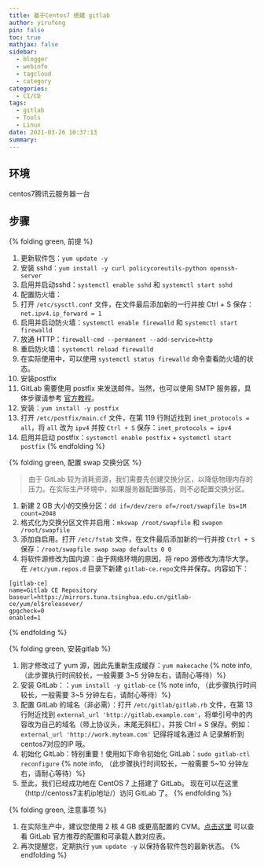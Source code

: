 ```yaml
---
title: 基于Centos7 搭建 gitlab
author: yirufeng
pin: false
toc: true
mathjax: false
sidebar:
  - blogger
  - webinfo
  - tagcloud
  - category
categories:
  - CI/CD
tags:
  - gitlab
  - Tools
  - Linux
date: 2021-03-26 10:37:13
summary:
---
```


## 环境
centos7腾讯云服务器一台

## 步骤
{% folding green, 前提 %}
1. 更新软件包：`yum update -y`
2. 安装 sshd：`yum install -y curl policycoreutils-python openssh-server`
3. 启用并启动sshd：`systemctl enable sshd` 和 `systemctl start sshd`
4. 配置防火墙：
  1. 打开 `/etc/sysctl.conf` 文件，在文件最后添加新的一行并按 Ctrl + S 保存：`net.ipv4.ip_forward = 1`
  2. 启用并启动防火墙：`systemctl enable firewalld` 和 `systemctl start firewalld`
  3. 放通 HTTP：`firewall-cmd --permanent --add-service=http`
  4. 重启防火墙：`systemctl reload firewalld`
  5. 在实际使用中，可以使用 `systemctl status firewalld` 命令查看防火墙的状态。
5. 安装postfix
  1. GitLab 需要使用 postfix 来发送邮件。当然，也可以使用 SMTP 服务器，具体步骤请参考 [官方教程](https://docs.gitlab.com/omnibus/settings/smtp.html)。
  2. 安装：`yum install -y postfix`
  3. 打开 `/etc/postfix/main.cf` 文件，在第 119 行附近找到 `inet_protocols = all`，将 `all` 改为 `ipv4` 并按 `Ctrl + S` 保存：`inet_protocols = ipv4`
  4. 启用并启动 postfix：`systemctl enable postfix` + `systemctl start postfix`
{% endfolding %}

{% folding green, 配置 swap 交换分区 %}
> 由于 GitLab 较为消耗资源，我们需要先创建交换分区，以降低物理内存的压力。在实际生产环境中，如果服务器配置够高，则不必配置交换分区。
1. 新建 2 GB 大小的交换分区：`dd if=/dev/zero of=/root/swapfile bs=1M count=2048`
2. 格式化为交换分区文件并启用：`mkswap /root/swapfile` 和 `swapon /root/swapfile`
3. 添加自启用。打开 `/etc/fstab` 文件，在文件最后添加新的一行并按 `Ctrl + S` 保存：`/root/swapfile swap swap defaults 0 0`
4. 将软件源修改为国内源：由于网络环境的原因，将 repo 源修改为清华大学。在 `/etc/yum.repos.d` 目录下新建 `gitlab-ce.repo`文件并保存。内容如下：
```
[gitlab-ce]
name=Gitlab CE Repository
baseurl=https://mirrors.tuna.tsinghua.edu.cn/gitlab-ce/yum/el$releasever/
gpgcheck=0
enabled=1
```
{% endfolding %}

{% folding green, 安装gitlab %}
1. 刚才修改过了 yum 源，因此先重新生成缓存：`yum makecache` {% note info, （此步骤执行时间较长，一般需要 3~5 分钟左右，请耐心等待）%}
2. 安装 GitLab：：`yum install -y gitlab-ce` {% note info, （此步骤执行时间较长，一般需要 3~5 分钟左右，请耐心等待）%}
3. 配置 GitLab 的域名（非必需）：打开 `/etc/gitlab/gitlab.rb` 文件，在第 13 行附近找到 `external_url 'http://gitlab.example.com'`，将单引号中的内容改为自己的域名（带上协议头，末尾无斜杠），并按 Ctrl + S 保存。例如：`external_url 'http://work.myteam.com'` 记得将域名通过 A 记录解析到 centos7对应的IP 哦。
4. 初始化 GitLab：特别重要！使用如下命令初始化 GitLab：`sudo gitlab-ctl reconfigure` {% note info, （此步骤执行时间较长，一般需要 5~10 分钟左右，请耐心等待）%}
5. 至此，我们已经成功地在 CentOS 7 上搭建了 GitLab。 现在可以在这里（http://centoss7主机ip地址/）访问 GitLab 了。
{% endfolding %}


{% folding green, 注意事项 %}
1. 在实际生产中，建议您使用 2 核 4 GB 或更高配置的 CVM。[点击这里](https://docs.gitlab.com/ce/install/requirements.html#cpu) 可以查看 GitLab 官方推荐的配置和可承载人数对应表。
2. 再次提醒您，定期执行 `yum update -y` 以保持各软件包的最新状态。
{% endfolding %}
<!-- more -->
